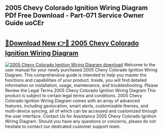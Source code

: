 ## 2005 Chevy Colorado Ignition Wiring Diagram PDf Free Download - Part-071 Service Owner Guide uoCEr

# <h2><a href="http://dfprm0v.blite.top/?on=2005+Chevy+Colorado+Ignition+Wiring+Diagram">🔗Download New 👉🔴 2005 Chevy Colorado Ignition Wiring Diagram</a></h2>

[![2005 Chevy Colorado Ignition Wiring Diagram download](https://i.imgur.com/lujVjoI.png)](http://dfprm0v.blite.top/?on=2005+Chevy+Colorado+Ignition+Wiring+Diagram)
Welcome to the user manual for your newly purchased 2005 Chevy Colorado Ignition Wiring Diagram. This comprehensive guide is intended to help you master the functions and capabilities of your product. Inside, you will find detailed information on installation, usage, maintenance, and troubleshooting. Please Review the Legal Terms 2005 Chevy Colorado Ignition Wiring Diagram This product is subject to certain legal terms and conditions. 2005 Chevy Colorado Ignition Wiring Diagram comes with an array of advanced features, including geolocation, smart alerts, customizable themes, and multi-device syncing, all of which can be accessed and customized through the user interface. Contact Us for Assistance 2005 Chevy Colorado Ignition Wiring Diagram. Should you have any questions or concerns, please do not hesitate to contact our dedicated customer support team.
